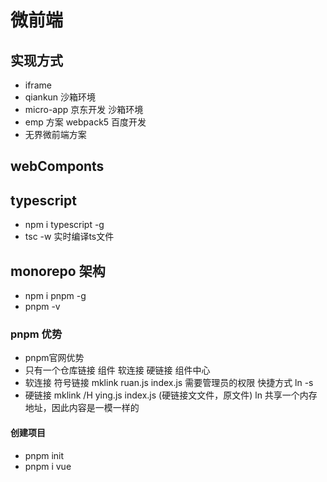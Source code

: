 # 微前端

## 实现方式
- iframe
- qiankun 沙箱环境
- micro-app 京东开发 沙箱环境
- emp 方案 webpack5 百度开发
- 无界微前端方案

## webComponts


## typescript
- npm i typescript -g
- tsc -w 实时编译ts文件


## monorepo 架构
- npm i pnpm -g
- pnpm -v

### pnpm 优势
- pnpm官网优势
- 只有一个仓库链接 组件 软连接 硬链接 组件中心
- 软连接 符号链接 mklink ruan.js index.js 需要管理员的权限  快捷方式  ln -s
- 硬链接 mklink /H ying.js index.js   (硬链接文文件，原文件)   ln
    共享一个内存地址，因此内容是一模一样的

#### 创建项目
- pnpm init
- pnpm i vue